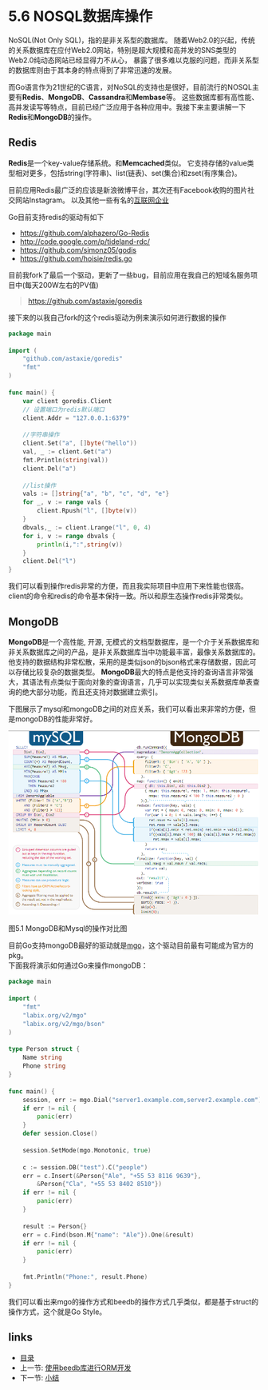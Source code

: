# 5.6 NOSQL数据库操作
NoSQL(Not Only SQL)，指的是非关系型的数据库。
随着Web2.0的兴起，传统的关系数据库在应付Web2.0网站，特别是超大规模和高并发的SNS类型的Web2.0纯动态网站已经显得力不从心，
暴露了很多难以克服的问题，而非关系型的数据库则由于其本身的特点得到了非常迅速的发展。

而Go语言作为21世纪的C语言，对NoSQL的支持也是很好，目前流行的NOSQL主要有**Redis**、**MongoDB**、**Cassandra**和**Membase**等。
这些数据库都有高性能、高并发读写等特点，目前已经广泛应用于各种应用中。我接下来主要讲解一下**Redis**和**MongoDB**的操作。

## Redis
**Redis**是一个key-value存储系统。和**Memcached**类似。
它支持存储的value类型相对更多，包括string(字符串)、list(链表)、set(集合)和zset(有序集合)。

目前应用Redis最广泛的应该是新浪微博平台，其次还有Facebook收购的图片社交网站Instagram。
以及其他一些有名的[互联网企业](http://redis.io/topics/whos-using-redis)

Go目前支持redis的驱动有如下
- https://github.com/alphazero/Go-Redis
- http://code.google.com/p/tideland-rdc/
- https://github.com/simonz05/godis
- https://github.com/hoisie/redis.go

目前我fork了最后一个驱动，更新了一些bug，目前应用在我自己的短域名服务项目中(每天200W左右的PV值)   
> https://github.com/astaxie/goredis

接下来的以我自己fork的这个redis驱动为例来演示如何进行数据的操作
```go
package main

import (
	"github.com/astaxie/goredis"
	"fmt"
)

func main() {
	var client goredis.Client
	// 设置端口为redis默认端口
	client.Addr = "127.0.0.1:6379"
		
	//字符串操作
	client.Set("a", []byte("hello"))
	val, _ := client.Get("a")
	fmt.Println(string(val))
	client.Del("a")

	//list操作
	vals := []string{"a", "b", "c", "d", "e"}
	for _, v := range vals {
		client.Rpush("l", []byte(v))
	}
	dbvals,_ := client.Lrange("l", 0, 4)
	for i, v := range dbvals {
		println(i,":",string(v))
	}
	client.Del("l")
}
```

我们可以看到操作redis非常的方便，而且我实际项目中应用下来性能也很高。client的命令和redis的命令基本保持一致。所以和原生态操作redis非常类似。

## MongoDB
**MongoDB**是一个高性能, 开源, 无模式的文档型数据库，是一个介于关系数据库和非关系数据库之间的产品，是非关系数据库当中功能最丰富，最像关系数据库的。
他支持的数据结构非常松散，采用的是类似json的bjson格式来存储数据，因此可以存储比较复杂的数据类型。
**MongoDB**最大的特点是他支持的查询语言非常强大，其语法有点类似于面向对象的查询语言，几乎可以实现类似关系数据库单表查询的绝大部分功能，而且还支持对数据建立索引。

下图展示了mysql和mongoDB之间的对应关系，我们可以看出来非常的方便，但是mongoDB的性能非常好。

![](images/5.6.mongodb.png?raw=true)

图5.1 MongoDB和Mysql的操作对比图

目前Go支持mongoDB最好的驱动就是[mgo](http://labix.org/mgo)，这个驱动目前最有可能成为官方的pkg。   
下面我将演示如何通过Go来操作mongoDB：
```go
package main

import (
	"fmt"
	"labix.org/v2/mgo"
	"labix.org/v2/mgo/bson"
)

type Person struct {
	Name string
	Phone string
}

func main() {
	session, err := mgo.Dial("server1.example.com,server2.example.com")
	if err != nil {
		panic(err)
	}
	defer session.Close()

	session.SetMode(mgo.Monotonic, true)

	c := session.DB("test").C("people")
	err = c.Insert(&Person{"Ale", "+55 53 8116 9639"},
		&Person{"Cla", "+55 53 8402 8510"})
	if err != nil {
		panic(err)
	}

	result := Person{}
	err = c.Find(bson.M{"name": "Ale"}).One(&result)
	if err != nil {
		panic(err)
	}

	fmt.Println("Phone:", result.Phone)
}
```

我们可以看出来mgo的操作方式和beedb的操作方式几乎类似，都是基于struct的操作方式，这个就是Go Style。



## links
   * [目录](<preface.md>)
   * 上一节: [使用beedb库进行ORM开发](<05.5.md>)
   * 下一节: [小结](<05.7.md>)
